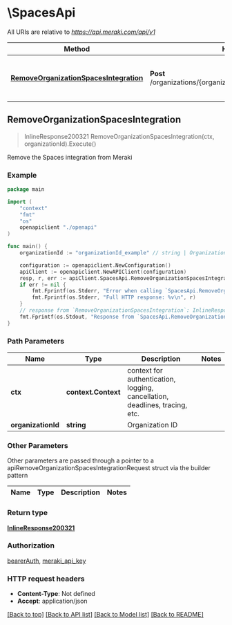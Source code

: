 # \SpacesApi

All URIs are relative to *https://api.meraki.com/api/v1*

Method | HTTP request | Description
------------- | ------------- | -------------
[**RemoveOrganizationSpacesIntegration**](SpacesApi.md#RemoveOrganizationSpacesIntegration) | **Post** /organizations/{organizationId}/spaces/integration/remove | Remove the Spaces integration from Meraki



## RemoveOrganizationSpacesIntegration

> InlineResponse200321 RemoveOrganizationSpacesIntegration(ctx, organizationId).Execute()

Remove the Spaces integration from Meraki



### Example

```go
package main

import (
    "context"
    "fmt"
    "os"
    openapiclient "./openapi"
)

func main() {
    organizationId := "organizationId_example" // string | Organization ID

    configuration := openapiclient.NewConfiguration()
    apiClient := openapiclient.NewAPIClient(configuration)
    resp, r, err := apiClient.SpacesApi.RemoveOrganizationSpacesIntegration(context.Background(), organizationId).Execute()
    if err != nil {
        fmt.Fprintf(os.Stderr, "Error when calling `SpacesApi.RemoveOrganizationSpacesIntegration``: %v\n", err)
        fmt.Fprintf(os.Stderr, "Full HTTP response: %v\n", r)
    }
    // response from `RemoveOrganizationSpacesIntegration`: InlineResponse200321
    fmt.Fprintf(os.Stdout, "Response from `SpacesApi.RemoveOrganizationSpacesIntegration`: %v\n", resp)
}
```

### Path Parameters


Name | Type | Description  | Notes
------------- | ------------- | ------------- | -------------
**ctx** | **context.Context** | context for authentication, logging, cancellation, deadlines, tracing, etc.
**organizationId** | **string** | Organization ID | 

### Other Parameters

Other parameters are passed through a pointer to a apiRemoveOrganizationSpacesIntegrationRequest struct via the builder pattern


Name | Type | Description  | Notes
------------- | ------------- | ------------- | -------------


### Return type

[**InlineResponse200321**](InlineResponse200321.md)

### Authorization

[bearerAuth](../README.md#bearerAuth), [meraki_api_key](../README.md#meraki_api_key)

### HTTP request headers

- **Content-Type**: Not defined
- **Accept**: application/json

[[Back to top]](#) [[Back to API list]](../README.md#documentation-for-api-endpoints)
[[Back to Model list]](../README.md#documentation-for-models)
[[Back to README]](../README.md)

